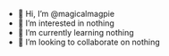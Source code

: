- 👋 Hi, I’m @magicalmagpie
- 👀 I’m interested in nothing
- 🌱 I’m currently learning nothing
- 💞️ I’m looking to collaborate on nothing
